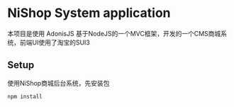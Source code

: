 # NiShop System application

本项目是使用 AdonisJS 基于NodeJS的一个MVC框架，开发的一个CMS商城系统，前端UI使用了淘宝的SUI3

## Setup

使用NiShop商城后台系统，先安装包

```bash
npm install

```
